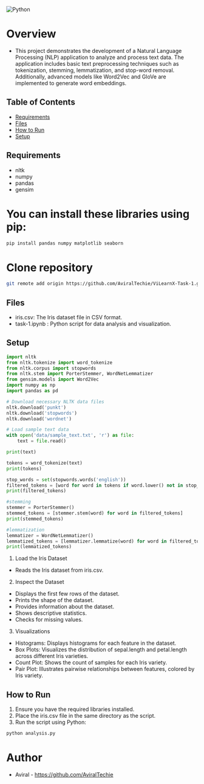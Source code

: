 
![Python](https://img.shields.io/badge/Python-v3.12.1-green)

# Overview
* This project demonstrates the development of a Natural Language Processing (NLP) application to analyze and process text data. The application includes basic text preprocessing techniques such as tokenization, stemming, lemmatization, and stop-word removal. Additionally, advanced models like Word2Vec and GloVe are implemented to generate word embeddings.

## Table of Contents
- [Requirements](#requirements)
- [Files](#files)
- [How to Run](#how-to-run)
- [Setup](#setup)

## Requirements
* nltk
* numpy
* pandas
* gensim

# You can install these libraries using pip:
```bash
pip install pandas numpy matplotlib seaborn
```

# Clone repository
```bash
git remote add origin https://github.com/AviralTechie/ViLearnX-Task-1.git
```
## Files
* iris.csv: The Iris dataset file in CSV format.
* task-1.ipynb : Python script for data analysis and visualization.

## Setup
```python
import nltk
from nltk.tokenize import word_tokenize
from nltk.corpus import stopwords
from nltk.stem import PorterStemmer, WordNetLemmatizer
from gensim.models import Word2Vec
import numpy as np
import pandas as pd

# Download necessary NLTK data files
nltk.download('punkt')
nltk.download('stopwords')
nltk.download('wordnet')

# Load sample text data
with open('data/sample_text.txt', 'r') as file:
    text = file.read()

print(text)

tokens = word_tokenize(text)
print(tokens)

stop_words = set(stopwords.words('english'))
filtered_tokens = [word for word in tokens if word.lower() not in stop_words]
print(filtered_tokens)

#stemming
stemmer = PorterStemmer()
stemmed_tokens = [stemmer.stem(word) for word in filtered_tokens]
print(stemmed_tokens)

#lemmatization
lemmatizer = WordNetLemmatizer()
lemmatized_tokens = [lemmatizer.lemmatize(word) for word in filtered_tokens]
print(lemmatized_tokens)
```
1. Load the Iris Dataset
* Reads the Iris dataset from iris.csv.
  
2. Inspect the Dataset
* Displays the first few rows of the dataset.
* Prints the shape of the dataset.
* Provides information about the dataset.
* Shows descriptive statistics.
* Checks for missing values.

3. Visualizations
* Histograms: Displays histograms for each feature in the dataset.
* Box Plots: Visualizes the distribution of sepal.length and petal.length across different Iris varieties.
* Count Plot: Shows the count of samples for each Iris variety.
* Pair Plot: Illustrates pairwise relationships between features, colored by Iris variety.

## How to Run

1. Ensure you have the required libraries installed.
2. Place the iris.csv file in the same directory as the <filename> script.
3. Run the script using Python:
```bash
python analysis.py
```

# Author
* Aviral - https://github.com/AviralTechie

